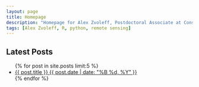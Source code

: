 ```yaml
---
layout: page
title: Homepage
description: "Homepage for Alex Zvoleff, Postdoctoral Associate at Conservation International"
tags: [Alex Zvoleff, R, python, remote sensing]
---
```


## Latest Posts

<ul class="post-list">
{% for post in site.posts limit:5 %} 
  <li><article><a href="{{ site.url }}{{ post.url }}">{{ post.title }} <span class="entry-date"><time datetime="{{ post.date | date_to_xmlschema }}">{{ post.date | date: "%B %d, %Y" }}</time></span></a></article></li>
{% endfor %}
</ul>
